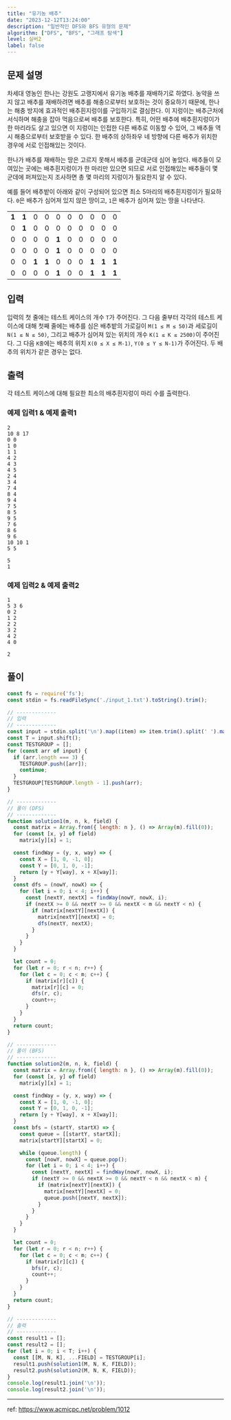 ```yaml
---
title: "유기농 배추"
date: "2023-12-12T13:24:00"
description: "일반적인 DFS와 BFS 유형의 문제"
algorithm: ["DFS", "BFS", "그래프 탐색"]
level: 실버2
label: false
---
```


## 문제 설명

차세대 영농인 한나는 강원도 고랭지에서 유기농 배추를 재배하기로 하였다. 농약을 쓰지 않고 배추를 재배하려면 배추를 해충으로부터 보호하는 것이 중요하기 때문에, 한나는 해충 방지에 효과적인 배추흰지렁이를 구입하기로 결심한다. 이 지렁이는 배추근처에 서식하며 해충을 잡아 먹음으로써 배추를 보호한다. 특히, 어떤 배추에 배추흰지렁이가 한 마리라도 살고 있으면 이 지렁이는 인접한 다른 배추로 이동할 수 있어, 그 배추들 역시 해충으로부터 보호받을 수 있다. 한 배추의 상하좌우 네 방향에 다른 배추가 위치한 경우에 서로 인접해있는 것이다.

한나가 배추를 재배하는 땅은 고르지 못해서 배추를 군데군데 심어 놓았다. 배추들이 모여있는 곳에는 배추흰지렁이가 한 마리만 있으면 되므로 서로 인접해있는 배추들이 몇 군데에 퍼져있는지 조사하면 총 몇 마리의 지렁이가 필요한지 알 수 있다. 

예를 들어 배추밭이 아래와 같이 구성되어 있으면 최소 5마리의 배추흰지렁이가 필요하다. `0`은 배추가 심어져 있지 않은 땅이고, `1`은 배추가 심어져 있는 땅을 나타낸다.

<table>
	<tbody>
		<tr>
			<td><strong>1</strong></td>
			<td><strong>1</strong></td>
			<td>0</td>
			<td>0</td>
			<td>0</td>
			<td>0</td>
			<td>0</td>
			<td>0</td>
			<td>0</td>
			<td>0</td>
		</tr>
		<tr>
			<td>0</td>
			<td><strong>1</strong></td>
			<td>0</td>
			<td>0</td>
			<td>0</td>
			<td>0</td>
			<td>0</td>
			<td>0</td>
			<td>0</td>
			<td>0</td>
		</tr>
		<tr>
			<td>0</td>
			<td>0</td>
			<td>0</td>
			<td>0</td>
			<td><strong>1</strong></td>
			<td>0</td>
			<td>0</td>
			<td>0</td>
			<td>0</td>
			<td>0</td>
		</tr>
		<tr>
			<td>0</td>
			<td>0</td>
			<td>0</td>
			<td>0</td>
			<td><strong>1</strong></td>
			<td>0</td>
			<td>0</td>
			<td>0</td>
			<td>0</td>
			<td>0</td>
		</tr>
		<tr>
			<td>0</td>
			<td>0</td>
			<td><strong>1</strong></td>
			<td><strong>1</strong></td>
			<td>0</td>
			<td>0</td>
			<td>0</td>
			<td><strong>1</strong></td>
			<td><strong>1</strong></td>
			<td><strong>1</strong></td>
		</tr>
		<tr>
			<td>0</td>
			<td>0</td>
			<td>0</td>
			<td>0</td>
			<td><strong>1</strong></td>
			<td>0</td>
			<td>0</td>
			<td><strong>1</strong></td>
			<td><strong>1</strong></td>
			<td><strong>1</strong></td>
		</tr>
	</tbody>
</table>

## 입력

입력의 첫 줄에는 테스트 케이스의 개수 `T`가 주어진다. 그 다음 줄부터 각각의 테스트 케이스에 대해 첫째 줄에는 배추를 심은 배추밭의 가로길이 `M(1 ≤ M ≤ 50)`과 세로길이 `N(1 ≤ N ≤ 50)`, 그리고 배추가 심어져 있는 위치의 개수 `K(1 ≤ K ≤ 2500)`이 주어진다. 그 다음 `K줄`에는 배추의 위치 `X(0 ≤ X ≤ M-1)`, `Y(0 ≤ Y ≤ N-1)`가 주어진다. 두 배추의 위치가 같은 경우는 없다.

## 출력

각 테스트 케이스에 대해 필요한 최소의 배추흰지렁이 마리 수를 출력한다.

### 예제 입력1 & 예제 출력1

```text
2
10 8 17
0 0
1 0
1 1
4 2
4 3
4 5
2 4
3 4
7 4
8 4
9 4
7 5
8 5
9 5
7 6
8 6
9 6
10 10 1
5 5

```

```text
5
1

```

### 예제 입력2 & 예제 출력2

```text
1
5 3 6
0 2
1 2
2 2
3 2
4 2
4 0

```

```text
2

```

## 풀이

```javascript
const fs = require('fs');
const stdin = fs.readFileSync('./input_1.txt').toString().trim();

// -------------
// 입력
// -------------
const input = stdin.split('\n').map((item) => item.trim().split(' ').map(Number));
const T = input.shift();
const TESTGROUP = [];
for (const arr of input) {
  if (arr.length === 3) {
    TESTGROUP.push([arr]);
    continue;
  }
  TESTGROUP[TESTGROUP.length - 1].push(arr);
}

// -------------
// 풀이 (DFS)
// -------------
function solution1(m, n, k, field) {
  const matrix = Array.from({ length: n }, () => Array(m).fill(0));
  for (const [x, y] of field)
    matrix[y][x] = 1;

  const findWay = (y, x, way) => {
    const X = [1, 0, -1, 0];
    const Y = [0, 1, 0, -1];
    return [y + Y[way], x + X[way]];
  }
  const dfs = (nowY, nowX) => {
    for (let i = 0; i < 4; i++) {
      const [nextY, nextX] = findWay(nowY, nowX, i);
      if (nextX >= 0 && nextY >= 0 && nextX < m && nextY < n) {
        if (matrix[nextY][nextX]) {
          matrix[nextY][nextX] = 0;
          dfs(nextY, nextX);
        }
      }
    }
  }

  let count = 0;
  for (let r = 0; r < n; r++) {
    for (let c = 0; c < m; c++) {
      if (matrix[r][c]) {
        matrix[r][c] = 0;
        dfs(r, c);
        count++;
      }
    }
  }
  return count;
}

// -------------
// 풀이 (BFS)
// -------------
function solution2(m, n, k, field) {
  const matrix = Array.from({ length: n }, () => Array(m).fill(0));
  for (const [x, y] of field)
    matrix[y][x] = 1;

  const findWay = (y, x, way) => {
    const X = [1, 0, -1, 0];
    const Y = [0, 1, 0, -1];
    return [y + Y[way], x + X[way]];
  }
  const bfs = (startY, startX) => {
    const queue = [[startY, startX]];
    matrix[startY][startX] = 0;

    while (queue.length) {
      const [nowY, nowX] = queue.pop();
      for (let i = 0; i < 4; i++) {
        const [nextY, nextX] = findWay(nowY, nowX, i);
        if (nextY >= 0 && nextX >= 0 && nextY < n && nextX < m) {
          if (matrix[nextY][nextX]) {
            matrix[nextY][nextX] = 0;
            queue.push([nextY, nextX]);
          }
        }
      }
    }
  }

  let count = 0;
  for (let r = 0; r < n; r++) {
    for (let c = 0; c < m; c++) {
      if (matrix[r][c]) {
        bfs(r, c);
        count++;
      }
    }
  }
  return count;
}

// -------------
// 출력
// -------------
const result1 = [];
const result2 = [];
for (let i = 0; i < T; i++) {
  const [[M, N, K], ...FIELD] = TESTGROUP[i];
  result1.push(solution1(M, N, K, FIELD));
  result2.push(solution2(M, N, K, FIELD));
}
console.log(result1.join('\n'));
console.log(result2.join('\n'));
```

---

ref: https://www.acmicpc.net/problem/1012
